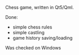 Chess game, written in Qt5/Qml.

Done:
- simple chess rules
- simple castling
- game history saving/loading
 
Was checked on Windows

